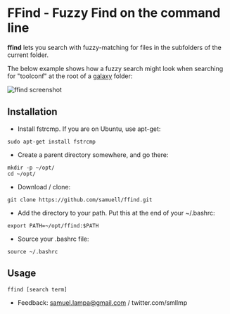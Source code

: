FFind - Fuzzy Find on the command line
======================================

**ffind** lets you search with fuzzy-matching for files in the subfolders of the current folder.

The below example shows how a fuzzy search might look when searching for "toolconf"
at the root of a [galaxy](http://getgalaxy.org) folder:

![ffind screenshot](https://raw.github.com/samuell/ffind/master/FFind.png)

Installation
--------------------------------------
- Install fstrcmp. If you are on Ubuntu, use apt-get:

````
sudo apt-get install fstrcmp
````

- Create a parent directory somewhere, and go there:

````
mkdir -p ~/opt/
cd ~/opt/
````

- Download / clone:

````
git clone https://github.com/samuell/ffind.git
````

- Add the directory to your path. Put this at the end of your ~/.bashrc:

````
export PATH=~/opt/ffind:$PATH
````

- Source your .bashrc file:

````
source ~/.bashrc
````


Usage
--------------------------------------
````
ffind [search term]
````

- Feedback: samuel.lampa@gmail.com / twitter.com/smllmp
